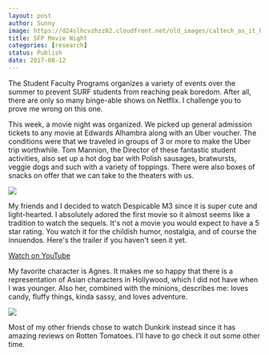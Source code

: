 ```yaml
---
layout: post
author: Sunny
image: https://d24slhcvzhzz82.cloudfront.net/old_images/caltech_as_it_happens/6a0105349b8251970b01b8d2983fa4970c.jpg
title: SFP Movie Night
categories: [research]
status: Publish
date: 2017-08-12
---
```



The Student Faculty Programs organizes a variety of events over the summer to prevent SURF students from reaching peak boredom. After all, there are only so many binge-able shows on Netflix. I challenge you to prove me wrong on this one.



This week, a movie night was organized. We picked up general admission tickets to any movie at Edwards Alhambra along with an Uber voucher. The conditions were that we traveled in groups of 3 or more to make the Uber trip worthwhile. Tom Mannion, the Director of these fantastic student activities, also set up a hot dog bar with Polish sausages, bratwursts, veggie dogs and such with a variety of toppings. There were also boxes of snacks on offer that we can take to the theaters with us.




![](https://d24slhcvzhzz82.cloudfront.net/old_images/caltech_as_it_happens/6a0105349b8251970b01bb09b12d41970d.jpg)


My friends and I decided to watch Despicable M3 since it is super cute and light-hearted. I absolutely adored the first movie so it almost seems like a tradition to watch the sequels. It's not a movie you would expect to have a 5 star rating. You watch it for the childish humor, nostalgia, and of course the innuendos. Here's the trailer if you haven't seen it yet.





[Watch on YouTube](https://www.youtube.com/watch?v=6DBi41reeF0)



My favorite character is Agnes. It makes me so happy that there is a representation of Asian characters in Hollywood, which I did not have when I was younger. Also her, combined with the minions, describes me: loves candy, fluffy things, kinda sassy, and loves adventure.



![](https://d24slhcvzhzz82.cloudfront.net/old_images/caltech_as_it_happens/6a0105349b8251970b01b8d2983fb8970c.jpg)


Most of my other friends chose to watch Dunkirk instead since it has amazing reviews on Rotten Tomatoes. I'll have to go check it out some other time.


